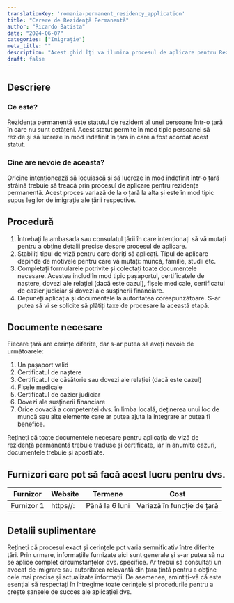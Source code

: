 ```yaml
---
translationKey: 'romania-permanent_residency_application'
title: "Cerere de Rezidență Permanentă"
author: "Ricardo Batista"
date: "2024-06-07"
categories: ["Imigrație"]
meta_title: ""
description: "Acest ghid îți va ilumina procesul de aplicare pentru Rezidența Permanentă"
draft: false
---
```


## Descriere
### Ce este?
Rezidența permanentă este statutul de rezident al unei persoane într-o țară în care nu sunt cetățeni. Acest statut permite în mod tipic persoanei să rezide și să lucreze în mod indefinit în țara în care a fost acordat acest statut.

### Cine are nevoie de aceasta?
Oricine intenționează să locuiască și să lucreze în mod indefinit într-o țară străină trebuie să treacă prin procesul de aplicare pentru rezidența permanentă. Acest proces variază de la o țară la alta și este în mod tipic supus legilor de imigrație ale țării respective.

## Procedură
1. Întrebați la ambasada sau consulatul țării în care intenționați să vă mutați pentru a obține detalii precise despre procesul de aplicare.
2. Stabiliți tipul de viză pentru care doriți să aplicați. Tipul de aplicare depinde de motivele pentru care vă mutați: muncă, familie, studii etc.
3. Completați formularele potrivite și colectați toate documentele necesare. Acestea includ în mod tipic pașaportul, certificatele de naștere, dovezi ale relației (dacă este cazul), fișele medicale, certificatul de cazier judiciar și dovezi ale susținerii financiare.
4. Depuneți aplicația și documentele la autoritatea corespunzătoare. S-ar putea să vi se solicite să plătiți taxe de procesare la această etapă.

## Documente necesare
Fiecare țară are cerințe diferite, dar s-ar putea să aveți nevoie de următoarele:
1. Un pașaport valid
2. Certificatul de naștere
3. Certificatul de căsătorie sau dovezi ale relației (dacă este cazul)
4. Fișele medicale
5. Certificatul de cazier judiciar
6. Dovezi ale susținerii financiare
7. Orice dovadă a competenței dvs. în limba locală, deținerea unui loc de muncă sau alte elemente care ar putea ajuta la integrare ar putea fi benefice.

Rețineți că toate documentele necesare pentru aplicația de viză de rezidență permanentă trebuie traduse și certificate, iar în anumite cazuri, documentele trebuie și apostilate.

## Furnizori care pot să facă acest lucru pentru dvs.

| Furnizor        |     Website     |     Termene    |       Cost      |
| --------------- | --------------- |  :-------------: | :-------------: |
| Furnizor 1      |  https//:       |  Până la 6 luni  |        Variază în funcție de țară      |

## Detalii suplimentare
Rețineți că procesul exact și cerințele pot varia semnificativ între diferite țări. Prin urmare, informațiile furnizate aici sunt generale și s-ar putea să nu se aplice complet circumstanțelor dvs. specifice. Ar trebui să consultați un avocat de imigrare sau autoritatea relevantă din țara țintă pentru a obține cele mai precise și actualizate informații. De asemenea, amintiți-vă că este esențial să respectați în întregime toate cerințele și procedurile pentru a crește șansele de succes ale aplicației dvs.